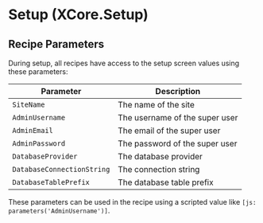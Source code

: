 # Setup (XCore.Setup)

## Recipe Parameters

During setup, all recipes have access to the setup screen values using these parameters:

| Parameter | Description |
| --- | --- |
| `SiteName` | The name of the site |
| `AdminUsername` | The username of the super user |
| `AdminEmail` | The email of the super user |
| `AdminPassword` | The password of the super user |
| `DatabaseProvider` | The database provider |
| `DatabaseConnectionString` | The connection string |
| `DatabaseTablePrefix` | The database table prefix |

These parameters can be used in the recipe using a scripted value like `[js: parameters('AdminUsername')]`.
